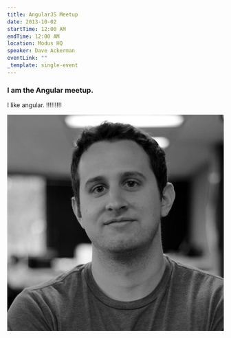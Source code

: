 ```yaml
---
title: AngularJS Meetup
date: 2013-10-02
startTime: 12:00 AM
endTime: 12:00 AM
location: Modus HQ
speaker: Dave Ackerman
eventLink: ""
_template: single-event
---
```

<h3>I am the Angular meetup.</h3>
<p>
	    I like angular. !!!!!!!!!
</p>
<p>
	 <img src="/assets/events/img/dave.jpg">
</p>